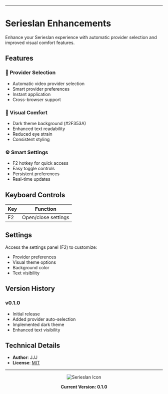 
---
# Serieslan Enhancements

Enhance your Serieslan experience with automatic provider selection and improved visual comfort features.

## Features

### 🎦 Provider Selection
- Automatic video provider selection
- Smart provider preferences
- Instant application
- Cross-browser support

### 🎨 Visual Comfort
- Dark theme background (#2F353A)
- Enhanced text readability
- Reduced eye strain
- Consistent styling

### ⚙️ Smart Settings
- F2 hotkey for quick access
- Easy toggle controls
- Persistent preferences
- Real-time updates

## Keyboard Controls

| Key | Function |
|-----|----------|
| F2 | Open/close settings |

## Settings

Access the settings panel (F2) to customize:
- Provider preferences
- Visual theme options
- Background color
- Text visibility

## Version History

### v0.1.0
- Initial release
- Added provider auto-selection
- Implemented dark theme
- Enhanced text visibility

## Technical Details

- **Author**: JJJ
- **License**: [MIT](https://choosealicense.com/licenses/mit/)

---

<div align="center">
<img src="https://www.google.com/s2/favicons?sz=64&domain=serieslan.com" alt="Serieslan Icon">

**Current Version: 0.1.0**
</div>